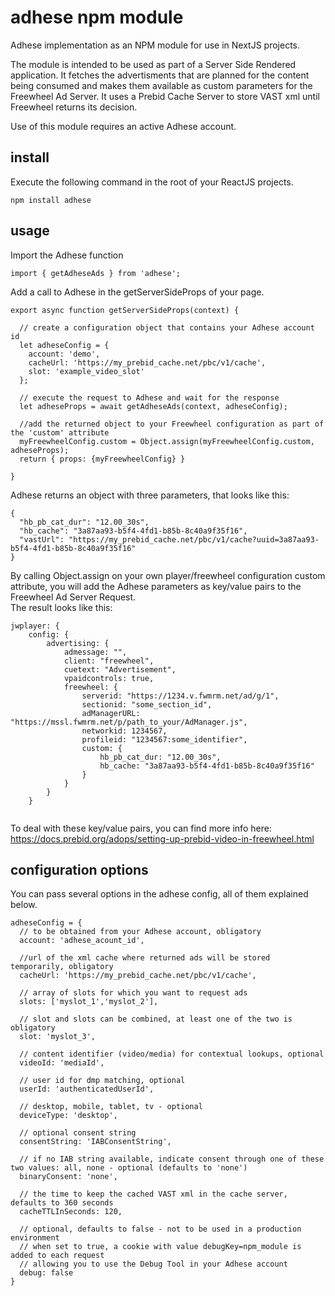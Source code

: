 # adhese npm module
Adhese implementation as an NPM module for use in NextJS projects.

The module is intended to be used as part of a Server Side Rendered application. It fetches the advertisments that are planned for the content being consumed and makes them available as custom parameters for the Freewheel Ad Server. It uses a Prebid Cache Server to store VAST xml until Freewheel returns its decision.

Use of this module requires an active Adhese account.

## install
Execute the following command in the root of your ReactJS projects.
```
npm install adhese
```
## usage
Import the Adhese function
```
import { getAdheseAds } from 'adhese';
```
Add a call to Adhese in the getServerSideProps of your page.

```
export async function getServerSideProps(context) {  

  // create a configuration object that contains your Adhese account id
  let adheseConfig = {
    account: 'demo',
    cacheUrl: 'https://my_prebid_cache.net/pbc/v1/cache',
    slot: 'example_video_slot'
  };
  
  // execute the request to Adhese and wait for the response
  let adheseProps = await getAdheseAds(context, adheseConfig);
  
  //add the returned object to your Freewheel configuration as part of the 'custom' attribute
  myFreewheelConfig.custom = Object.assign(myFreewheelConfig.custom, adheseProps);
  return { props: {myFreewheelConfig} }

}
```

Adhese returns an object with three parameters, that looks like this:

```
{
  "hb_pb_cat_dur": "12.00_30s",
  "hb_cache": "3a87aa93-b5f4-4fd1-b85b-8c40a9f35f16",
  "vastUrl": "https://my_prebid_cache.net/pbc/v1/cache?uuid=3a87aa93-b5f4-4fd1-b85b-8c40a9f35f16"
}
```

By calling Object.assign on your own player/freewheel configuration custom attribute, you will add the Adhese parameters as key/value pairs to the Freewheel Ad Server Request.  
The result looks like this:

```
jwplayer: {
    config: {
        advertising: {
            admessage: "",
            client: "freewheel",
            cuetext: "Advertisement",
            vpaidcontrols: true,
            freewheel: {
                serverid: "https://1234.v.fwmrm.net/ad/g/1",
                sectionid: "some_section_id",
                adManagerURL: "https://mssl.fwmrm.net/p/path_to_your/AdManager.js",
                networkid: 1234567,
                profileid: "1234567:some_identifier",
                custom: {
                    hb_pb_cat_dur: "12.00_30s",
                    hb_cache: "3a87aa93-b5f4-4fd1-b85b-8c40a9f35f16"
                }
            }
        }
    }


```

To deal with these key/value pairs, you can find more info here: https://docs.prebid.org/adops/setting-up-prebid-video-in-freewheel.html

## configuration options

You can pass several options in the adhese config, all of them explained below.

```
adheseConfig = {  
  // to be obtained from your Adhese account, obligatory  
  account: 'adhese_acount_id',  

  //url of the xml cache where returned ads will be stored temporarily, obligatory
  cacheUrl: 'https://my_prebid_cache.net/pbc/v1/cache',  

  // array of slots for which you want to request ads
  slots: ['myslot_1','myslot_2'],  

  // slot and slots can be combined, at least one of the two is obligatory
  slot: 'myslot_3',

  // content identifier (video/media) for contextual lookups, optional
  videoId: 'mediaId', 

  // user id for dmp matching, optional
  userId: 'authenticatedUserId', 

  // desktop, mobile, tablet, tv - optional
  deviceType: 'desktop', 

  // optional consent string
  consentString: 'IABConsentString', 

  // if no IAB string available, indicate consent through one of these two values: all, none - optional (defaults to 'none')
  binaryConsent: 'none', 

  // the time to keep the cached VAST xml in the cache server, defaults to 360 seconds
  cacheTTLInSeconds: 120,

  // optional, defaults to false - not to be used in a production environment
  // when set to true, a cookie with value debugKey=npm_module is added to each request
  // allowing you to use the Debug Tool in your Adhese account
  debug: false 
}
```  
